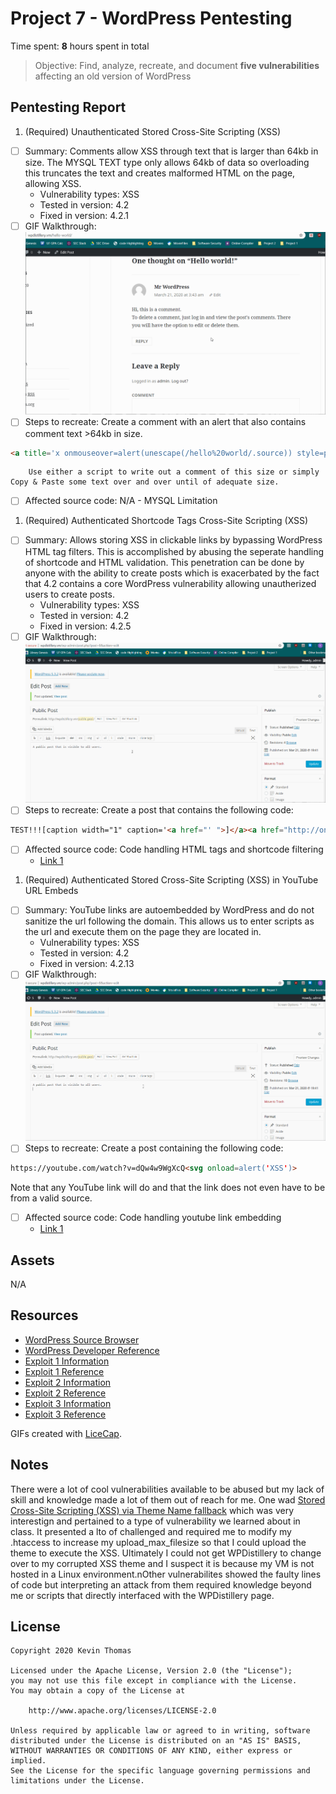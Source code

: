 # Project 7 - WordPress Pentesting

Time spent: **8** hours spent in total

> Objective: Find, analyze, recreate, and document **five vulnerabilities** affecting an old version of WordPress

## Pentesting Report

1. (Required) Unauthenticated Stored Cross-Site Scripting (XSS)
  - [ ] Summary: Comments allow XSS through text that is larger than 64kb in size. The MYSQL TEXT type only allows 64kb of data so overloading this truncates the text and creates malformed HTML on the page, allowing XSS.
    - Vulnerability types: XSS
    - Tested in version: 4.2
    - Fixed in version: 4.2.1
  - [ ] GIF Walkthrough: ![](Exploit1.gif)
  - [ ] Steps to recreate: Create a comment with an alert that also contains comment text >64kb in size.
  ```html
<a title='x onmouseover=alert(unescape(/hello%20world/.source)) style=position:absolute;left:0;top:0;width:5000px;height:5000px  AAAAAAAAAAAA...[64 kb]..AAA'></a>
  ```
        Use either a script to write out a comment of this size or simply Copy & Paste some text over and over until of adequate size.
  - [ ] Affected source code: N/A - MYSQL Limitation

1. (Required) Authenticated Shortcode Tags Cross-Site Scripting (XSS)
  - [ ] Summary: Allows storing XSS in clickable links by bypassing WordPress HTML tag filters. This is accomplished by abusing the seperate handling of shortcode and HTML validation. This penetration can be done by anyone with the ability to create posts which is exacerbated by the fact that 4.2 contains a core WordPress vulnerability allowing unautherized users to create posts.
    - Vulnerability types: XSS
    - Tested in version: 4.2
    - Fixed in version: 4.2.5
  - [ ] GIF Walkthrough: ![](Exploit2.gif)
  - [ ] Steps to recreate: Create a post that contains the following code:
  ```html
  TEST!!![caption width="1" caption='<a href="' ">]</a><a href="http://onMouseOver='alert(1)'">Click me</a>
  ```
  - [ ] Affected source code: Code handling HTML tags and shortcode filtering
    - [Link 1](https://github.com/WordPress/WordPress/commit/f72b21af23da6b6d54208e5c1d65ececdaa109c8)

1. (Required) Authenticated Stored Cross-Site Scripting (XSS) in YouTube URL Embeds
  - [ ] Summary: YouTube links are autoembedded by WordPress and do not sanitize the url following the domain. This allows us to enter scripts as the url and execute them on the page they are located in.
    - Vulnerability types: XSS
    - Tested in version: 4.2
    - Fixed in version: 4.2.13
  - [ ] GIF Walkthrough: ![](Exploit3.gif)
  - [ ] Steps to recreate: Create a post containing the following code:
  ```html
  https://youtube.com/watch?v=dQw4w9WgXcQ<svg onload=alert('XSS')>
  ```
  Note that any YouTube link will do and that the link does not even have to be from a valid source.
  - [ ] Affected source code: Code handling youtube link embedding
    - [Link 1](https://github.com/WordPress/WordPress/commit/419c8d97ce8df7d5004ee0b566bc5e095f0a6ca8)

## Assets

N/A

## Resources

- [WordPress Source Browser](https://core.trac.wordpress.org/browser/)
- [WordPress Developer Reference](https://developer.wordpress.org/reference/)
- [Exploit 1 Information](https://wpvulndb.com/vulnerabilities/7945)
- [Exploit 1 Reference](https://klikki.fi/adv/wordpress2.html)
- [Exploit 2 Information](https://wpvulndb.com/vulnerabilities/8186)
- [Exploit 2 Reference](https://blog.checkpoint.com/2015/09/15/finding-vulnerabilities-in-core-wordpress-a-bug-hunters-trilogy-part-iii-ultimatum/)
- [Exploit 3 Information](https://wpvulndb.com/vulnerabilities/8768)
- [Exploit 3 Reference](https://blog.sucuri.net/2017/03/stored-xss-in-wordpress-core.html)

GIFs created with [LiceCap](http://www.cockos.com/licecap/).

## Notes

There were a lot of cool vulnerabilities available to be abused but my lack of skill and knowledge made a lot of them out of reach for me. One wad [Stored Cross-Site Scripting (XSS) via Theme Name fallback](https://wpvulndb.com/vulnerabilities/8718) which was very interestign and pertained to a type of vulnerability we learned about in class. It presented a lto of challenged and required me to modify my .htaccess to increase my upload_max_filesize so that I could upload the theme to execute the XSS. Ultimately I could not get WPDistillery to change over to my corrupted XSS theme and I suspect it is because my VM is not hosted in a Linux environment.nOther vulnerabilites showed the faulty lines of code but interpreting an attack from them required knowledge beyond me or scripts that directly interfaced with the WPDistillery page.

## License

    Copyright 2020 Kevin Thomas

    Licensed under the Apache License, Version 2.0 (the "License");
    you may not use this file except in compliance with the License.
    You may obtain a copy of the License at

        http://www.apache.org/licenses/LICENSE-2.0

    Unless required by applicable law or agreed to in writing, software
    distributed under the License is distributed on an "AS IS" BASIS,
    WITHOUT WARRANTIES OR CONDITIONS OF ANY KIND, either express or implied.
    See the License for the specific language governing permissions and
    limitations under the License.
